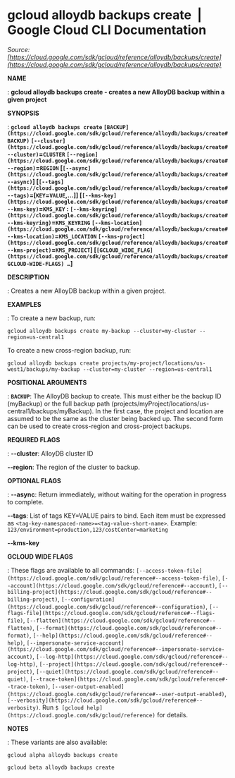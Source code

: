 # gcloud alloydb backups create  |  Google Cloud CLI Documentation

*Source: [https://cloud.google.com/sdk/gcloud/reference/alloydb/backups/create](https://cloud.google.com/sdk/gcloud/reference/alloydb/backups/create)*

**NAME**

: **gcloud alloydb backups create - creates a new AlloyDB backup within a given project**

**SYNOPSIS**

: **`gcloud alloydb backups create` `[BACKUP](https://cloud.google.com/sdk/gcloud/reference/alloydb/backups/create#BACKUP)` `[--cluster](https://cloud.google.com/sdk/gcloud/reference/alloydb/backups/create#--cluster)`=`CLUSTER` `[--region](https://cloud.google.com/sdk/gcloud/reference/alloydb/backups/create#--region)`=`REGION` [`[--async](https://cloud.google.com/sdk/gcloud/reference/alloydb/backups/create#--async)`] [`[--tags](https://cloud.google.com/sdk/gcloud/reference/alloydb/backups/create#--tags)`=[`KEY`=`VALUE`,…]] [`[--kms-key](https://cloud.google.com/sdk/gcloud/reference/alloydb/backups/create#--kms-key)`=`KMS_KEY` : `[--kms-keyring](https://cloud.google.com/sdk/gcloud/reference/alloydb/backups/create#--kms-keyring)`=`KMS_KEYRING` `[--kms-location](https://cloud.google.com/sdk/gcloud/reference/alloydb/backups/create#--kms-location)`=`KMS_LOCATION` `[--kms-project](https://cloud.google.com/sdk/gcloud/reference/alloydb/backups/create#--kms-project)`=`KMS_PROJECT`] [`[GCLOUD_WIDE_FLAG](https://cloud.google.com/sdk/gcloud/reference/alloydb/backups/create#GCLOUD-WIDE-FLAGS) …`]**

**DESCRIPTION**

: Creates a new AlloyDB backup within a given project.

**EXAMPLES**

: To create a new backup, run:

```
gcloud alloydb backups create my-backup --cluster=my-cluster --region=us-central1
```

To create a new cross-region backup, run:

```
gcloud alloydb backups create projects/my-project/locations/us-west1/backups/my-backup --cluster=my-cluster --region=us-central1
```

**POSITIONAL ARGUMENTS**

: **`BACKUP`**:
The AlloyDB backup to create. This must either be the backup ID (myBackup) or
the full backup path
(projects/myProject/locations/us-central1/backups/myBackup). In the first case,
the project and location are assumed to be the same as the cluster being backed
up. The second form can be used to create cross-region and cross-project
backups.

**REQUIRED FLAGS**

: **--cluster**:
AlloyDB cluster ID

**--region**:
The region of the cluster to backup.

**OPTIONAL FLAGS**

: **--async**:
Return immediately, without waiting for the operation in progress to complete.

**--tags**:
List of tags KEY=VALUE pairs to bind. Each item must be expressed as
`<tag-key-namespaced-name>=<tag-value-short-name>`.
Example: `123/environment=production,123/costCenter=marketing`

**--kms-key**

**GCLOUD WIDE FLAGS**

: These flags are available to all commands: `[--access-token-file](https://cloud.google.com/sdk/gcloud/reference#--access-token-file)`,
`[--account](https://cloud.google.com/sdk/gcloud/reference#--account)`, `[--billing-project](https://cloud.google.com/sdk/gcloud/reference#--billing-project)`,
`[--configuration](https://cloud.google.com/sdk/gcloud/reference#--configuration)`,
`[--flags-file](https://cloud.google.com/sdk/gcloud/reference#--flags-file)`,
`[--flatten](https://cloud.google.com/sdk/gcloud/reference#--flatten)`, `[--format](https://cloud.google.com/sdk/gcloud/reference#--format)`, `[--help](https://cloud.google.com/sdk/gcloud/reference#--help)`, `[--impersonate-service-account](https://cloud.google.com/sdk/gcloud/reference#--impersonate-service-account)`,
`[--log-http](https://cloud.google.com/sdk/gcloud/reference#--log-http)`,
`[--project](https://cloud.google.com/sdk/gcloud/reference#--project)`, `[--quiet](https://cloud.google.com/sdk/gcloud/reference#--quiet)`, `[--trace-token](https://cloud.google.com/sdk/gcloud/reference#--trace-token)`, `[--user-output-enabled](https://cloud.google.com/sdk/gcloud/reference#--user-output-enabled)`,
`[--verbosity](https://cloud.google.com/sdk/gcloud/reference#--verbosity)`.
Run `$ [gcloud help](https://cloud.google.com/sdk/gcloud/reference)` for details.

**NOTES**

: These variants are also available:

```
gcloud alpha alloydb backups create
```

```
gcloud beta alloydb backups create
```